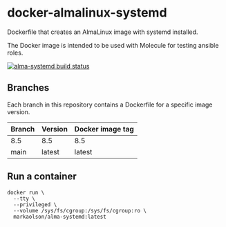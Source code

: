 # docker-almalinux-systemd

Dockerfile that creates an AlmaLinux image with systemd installed.

The Docker image is intended to be used with Molecule for testing ansible roles.

[![alma-systemd build status](https://img.shields.io/docker/cloud/build/markaolson/alma-systemd)](https://hub.docker.com/repository/docker/markaolson/alma-systemd)

## Branches

Each branch in this repository contains a Dockerfile for a specific image version.

| Branch | Version | Docker image tag |
| ------ | ------- | ---------------- |
| 8.5    | 8.5     | 8.5              |
| main   | latest  | latest           |


## Run a container

```
docker run \
  --tty \
  --privileged \
  --volume /sys/fs/cgroup:/sys/fs/cgroup:ro \
  markaolson/alma-systemd:latest
```
